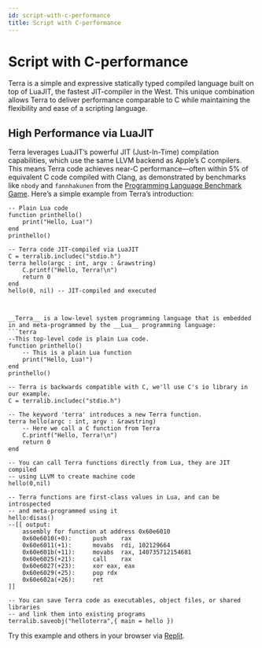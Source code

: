 ```yaml
---
id: script-with-c-performance
title: Script with C-performance
---
```


# Script with C-performance

Terra is a simple and expressive statically typed compiled language built on top of LuaJIT, the fastest JIT-compiler in the West. This unique combination allows Terra to deliver performance comparable to C while maintaining the flexibility and ease of a scripting language.

## High Performance via LuaJIT

Terra leverages LuaJIT’s powerful JIT (Just-In-Time) compilation capabilities, which use the same LLVM backend as Apple’s C compilers. This means Terra code achieves near-C performance—often within 5% of equivalent C code compiled with Clang, as demonstrated by benchmarks like `nbody` and `fannhakunen` from the [Programming Language Benchmark Game](http://benchmarksgame.alioth.debian.org). Here’s a simple example from Terra’s introduction:

```terra
-- Plain Lua code
function printhello()
    print("Hello, Lua!")
end
printhello()

-- Terra code JIT-compiled via LuaJIT
C = terralib.includec("stdio.h")
terra hello(argc : int, argv : &rawstring)
    C.printf("Hello, Terra!\n")
    return 0
end
hello(0, nil) -- JIT-compiled and executed



__Terra__ is a low-level system programming language that is embedded in and meta-programmed by the __Lua__ programming language:
```terra
--This top-level code is plain Lua code.
function printhello()
    -- This is a plain Lua function
    print("Hello, Lua!")
end
printhello()

-- Terra is backwards compatible with C, we'll use C's io library in our example.
C = terralib.includec("stdio.h")

-- The keyword 'terra' introduces a new Terra function.
terra hello(argc : int, argv : &rawstring)
    -- Here we call a C function from Terra
    C.printf("Hello, Terra!\n")
    return 0
end

-- You can call Terra functions directly from Lua, they are JIT compiled 
-- using LLVM to create machine code
hello(0,nil)

-- Terra functions are first-class values in Lua, and can be introspected 
-- and meta-programmed using it
hello:disas()
--[[ output:
    assembly for function at address 0x60e6010
    0x60e6010(+0):		push	rax
    0x60e6011(+1):		movabs	rdi, 102129664
    0x60e601b(+11):		movabs	rax, 140735712154681
    0x60e6025(+21):		call	rax
    0x60e6027(+23):		xor	eax, eax
    0x60e6029(+25):		pop	rdx
    0x60e602a(+26):		ret
]]

-- You can save Terra code as executables, object files, or shared libraries 
-- and link them into existing programs
terralib.saveobj("helloterra",{ main = hello })
```
Try this example and others in your browser via [Replit](https://replit.com/@terralang/terra).

